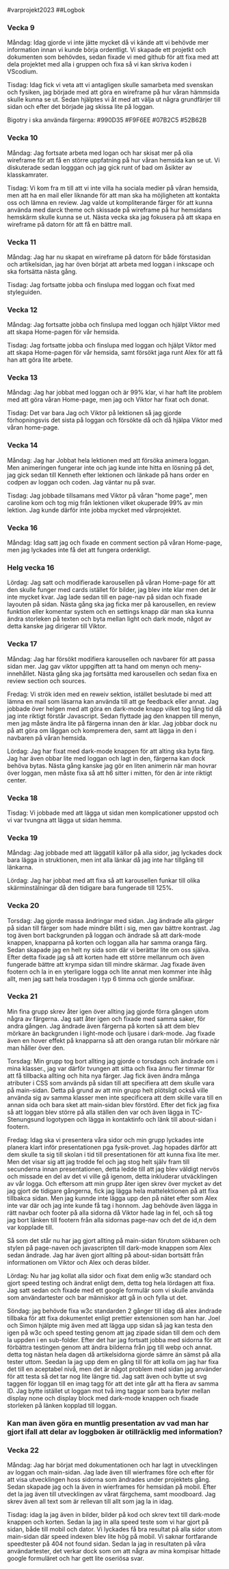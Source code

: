 #varprojekt2023
##Logbok

### Vecka 9
Måndag: Idag gjorde vi inte jätte mycket då vi kände att vi behövde mer information innan vi kunde börja ordentligt. Vi skapade ett projetkt och dokumenten som behövdes, sedan fixade vi med github för att fixa med att dela projektet med alla i gruppen och fixa så vi kan skriva koden i VScodium.

Tisdag: Idag fick vi veta att vi antagligen skulle samarbeta med svenskan och fysiken, jag började med att göra en wireframe på hur våran hämmsida skulle kunna se ut. Sedan hjälptes vi åt med att välja ut några grundfärjer till sidan och efter det började jag skissa lite på loggan.

Bigotry i ska använda färgerna: #990D35   #F9F6EE   #07B2C5   #52B62B

### Vecka 10
Måndag: Jag fortsate arbeta med logan och har skisat mer på olia wireframe för att få en större uppfatning på hur våran hemsida kan se ut. Vi diskuterade sedan logggan och jag gick runt of bad om åsikter av klasskamrater.

Tisdag: Vi kom fra m till att vi inte villa ha sociala medier på våran hemsida, men att ha en mail eller liknande för att man ska ha möjligheten att kontakta oss och lämna en review. Jag valde ut kompliterande färger för att kunna använda med darck theme och skissade på wireframe på hur hemsidans hemskärm skulle kunna se ut. Nästa vecka ska jag fokusera på att skapa en wireframe på datorn för att få en bättre mall.

### Vecka 11
Måndag: Jag har nu skapat en wireframe på datorn för både förstasidan och artikelsidan, jag har öven börjat att arbeta med loggan i inkscape och ska fortsätta nästa gång.

Tisdag: Jag fortsatte jobba och finslupa med loggan och fixat med styleguiden.

### Vecka 12
Måndag: Jag fortsatte jobba och finslupa med loggan och hjälpt Viktor med att skapa Home-pagen för vår hemsida.

Tisdag: Jag fortsatte jobba och finslupa med loggan och hjälpt Viktor med att skapa Home-pagen för vår hemsida, samt försökt jaga runt Alex för att få han att göra lite arbete.

### Vecka 13 
Måndag: Jag har jobbat med loggan och är 99% klar, vi har haft lite problem med att göra våran Home-page, men jag och Viktor har fixat och donat.

Tisdag: Det var bara Jag och Viktor på lektionen så jag gjorde förhopningsvis det sista på loggan och försökte då och då hjälpa Viktor med våran home-page.

### Vecka 14
Måndag: Jag har Jobbat hela lektionen med att försöka animera loggan. Men animeringen fungerar inte och jag kunde inte hitta en lösning på det, jag gick sedan till Kenneth efter lektionen och länkade på hans order en codpen av loggan och coden. Jag väntar nu på svar.

Tisdag: Jag jobbade tillsamans med Viktor på våran "home page", men caroline kom och tog mig från lektionen vilket okuperade 99% av min lektion. Jag kunde därför inte jobba mycket med vårprojektet.

### Vecka 16
Måndag: Idag satt jag och fixade en comment section på våran Home-page, men jag lyckades inte få det att fungera ordenkligt.

### Helg vecka 16
Lördag: Jag satt och modifierade karousellen på våran Home-page för att den skulle funger med cards istället för bilder, jag blev inte klar men det är inte mycket kvar. Jag lade sedan till en page-nav på sidan och fixade layouten på sidan. Nästa gång ska jag ficka mer på karousellen, en review funktion eller komentar system och en settings knapp där man ska kunna ändra storleken på texten och byta mellan light och dark mode, något av detta kanske jag dirigerar till Viktor.

### Vecka 17
Måndag: Jag har försökt modifiera karousellen och navbarer för att passa sidan mer. Jag gav viktor uppgiften att ta hand om menyn och meny-innehållet. Nästa gång ska jag fortsätta med karousellen och sedan fixa en review section och sources.

Fredag: Vi strök iden med en reweiv sektion, istället beslutade bi med att lämna en mail som läsarna kan använda till att ge feedback eller annat. Jag jobbade över helgen med att göra en dark-mode knapp vilket tog lång tid då jag inte riktigt förstår Javascript. Sedan flyttade jag den knappen till menyn, men jag måste ändra lite på färgerna innan den är klar. Jag jobbar dock nu på att göra om låggan och kompremera den, samt att lägga in den i navbaren på våran hemsida.

Lördag: Jag har fixat med dark-mode knappen för att alting ska byta färg. Jag har även obbar lite med loggan och lagt in den, färgerna kan dock behöva bytas. Nästa gång kanske jag gör en liten animerin när man hovrar över loggan, men måste fixa så att h6 sitter i mitten, för den är inte riktigt center.

### Vecka 18
Tisdag: Vi jobbade med att lägga ut sidan men komplicationer uppstod och vi var tvungna att lägga ut sidan hemma.

### Vecka 19
Måndag: Jag jobbade med att läggatill källor på alla sidor, jag lyckades dock bara lägga in struktionen, men int alla länkar då jag inte har tillgång till länkarna.

Lördag: Jag har jobbat med att fixa så att karousellen funkar till olika skärminstälningar då den tidigare bara fungerade till 125%.

### Vecka 20
Torsdag: Jag gjorde massa ändringar med sidan. Jag ändrade alla gärger på sidan till färger som hade mindre blått i sig, men gav bättre kontrast. Jag tog även bort backgrunden på loggan och ändrade så att dark-mode knappen, knapparna på korten och loggan alla har samma oranga färg. Sedan skapade jag en helt ny sida som där vi berättar lite om oss själva. Efter detta fixade jag så att korten hade ett större mellanrum och även fungerade bättre att krympa sidan till mindre skärmar. Jag fixade även footern och la in en yterligare logga och lite annat men kommer inte ihåg allt, men jag satt hela trosdagen i typ 6 timma och gjorde småfixar.

### Vecka 21
Min fina grupp skrev åter igen över allting jag gjorde förra gången utom några av färgerna. Jag satt åter igen och fixade med samma saker, för andra gången. Jag ändrade även färgerna på korten så att dem blev mörkare än backgrunden i light-mode och ljusare i dark-mode. Jag fixade även en hover effekt på knapparna så att den oranga rutan blir mörkare när man håller över den.

Torsdag: Min grupp tog bort allting jag gjorde o torsdags och ändrade om i mina klasser., jag var därför tvungen att sitta och fixa ännu fler timmar för att få tillbacka allting och hita nya färger. Jag fick även ändra många atributer i CSS som används på sidan till att specifiera att dem skulle vara på main-sidan. Detta på grund av att min grupp helt plötsligt också ville använda sig av samma klasser men inte specificera att dem skille vara till en annan sida och bara sket att main-sidan blev förstörd. Efter det fick jag fixa så att loggan blev större på alla ställen den var och även lägga in TC-Stenungsund logotypen och lägga in kontaktinfo och länk till about-sidan i footern.

Fredag: Idag ska vi presentera våra sidor och min grupp lyckades inte planera klart inför presentationen pga fysik-provet. Jag hopades därför att dem skulle ta sig till skolan i tid till presentationen för att kunna fixa lite mer. Men det visar sig att jag trodde fel och jag stog helt själv fram till secunderna innan presentationen, detta ledde till att jag blev väldigt nervös och missade en del av det vi ville gå igenom, detta inkluderar utväcklingen av vår logga. Och eftersom att min grupp åter igen skrev över mycket av det jag gjort de tidigare gångerna, fick jag lägga hela mattelektionen på att fixa tillbakca sidan. Men jag kunnde inte lägga upp den på nätet efter som Alex inte var där och jag inte kunde få tag i honnom. Jag behövde även lägga in rätt navbar och footer på alla sidorna då Viktor hade lag in fel, och så tog jag bort länken till footern från alla sidornas page-nav och det de id,n dem var kopplade till.

Så som det står nu har jag gjort allting på main-sidan förutom sökbaren och stylen på page-naven och javascripten till dark-mode knappen som Alex sedan ändrade. Jag har även gjort allting på about-sidan bortsätt från informationen om Viktor och Alex och deras bilder.

Lördag: Nu har jag kollat alla sidor och fixat dem enlig w3c standard och gjort speed testing och ändrat enligt dem, detta tog hela lördagen att fixa. Jag satt sedan och fixade med ett google formulär som vi skulle använda som användartester och bar människor att gå in och fylla ut det.

Söndag: jag behövde fixa w3c standarden 2 gånger till idag då alex ändrade tillbaka för att fixa dokumentet enligt prettier extensionen som han har. Joel och Simon hjälpte mig även med att lägga upp sidan så jag kan testa den igen på w3c och speed testing genom att jag zipade sidan till dem och dem la uppden i en sub-folder. Efter det har jag fortsatt jobba med sidorna för att förbättra testingen genom att ändra bilderna från jpg till webp och annat. detta tog nästan hela dagen då artikelsidorna gjorde sämre än sämst på alla tester uttom. Seedan la jag upp dem en gång till för att kolla om jag har fixa det till en aceptabel nivå, men det är något problem med sidan jag använder för att testa så det tar nog lite längre tid. Jag satt även och bytte ut svg taggen för loggan till en imag tagg för att det inte går att ha flera av samma ID. Jag bytte istället ut loggan mot två img taggar som bara byter mellan display none och display block med dark-mode knappen och fixade storleken på länken kopplad till loggan.

### Kan man även göra en muntlig presentation av vad man har gjort ifall att delar av loggboken är otillräcklig med information?

### Vecka 22
Måndag: Jag har börjat med dokumentationen och har lagt in utvecklingen av loggan och main-sidan. Jag lade även till wierframes före och efter för att visa utvecklingen hoss sidorna som ändrades under projektets gång. Sedan skapade jag och la även in wierframes för hemsidan på mobil. Efter det la jag även till utvecklingen av vårat färgchema, samt moodboard. Jag skrev även all text som är rellevan till allt som jag la in idag.

Tisdag: idag la jag även in bilder, bilder på kod och skrev text till dark-mode knappen och korten. Sedan la jag in alla speed teste som vi har gjort på sidan, både till mobil och dator. Vi lyckades få bra resultat på alla sidor utom main-sidan där speed indexen blev lite hög på mobil. Vi saknar fortfarande speedtester på 404 not found sidan. Sedan la jag in resultaten på våra användartester, det verkar dock som om att några av mina kompisar hittade google formuläret och har gett lite oseriösa svar.

